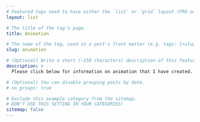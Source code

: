 ```yaml
---
# Featured tags need to have either the `list` or `grid` layout (PRO only).
layout: list

# The title of the tag's page.
title: Animation

# The name of the tag, used in a post's front matter (e.g. tags: [<slug>]).
slug: animation

# (Optional) Write a short (~150 characters) description of this featured tag.
description: >
  Please click below for information on animation that I have created.

# (Optional) You can disable grouping posts by date.
# no_groups: true

# Exclude this example category from the sitemap.
# DON'T USE THIS SETTING IN YOUR CATEGORIES!
sitemap: false
---
```


